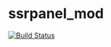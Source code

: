 # ssrpanel_mod

[![Build Status](https://travis-ci.org/philc/vimium.svg?branch=master)](https://travis-ci.org/philc/vimium)
